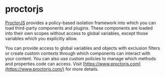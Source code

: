 # proctorjs

[ProctorJS](https://www.proctorjs.com/) provides a policy-based isolation framework into which you can load third-party components and plugins. These components are loaded into their own scopes without access to global variables, except those variables which you explicitly allow.

You can provide access to global variables and objects with exclusion filters or create custom contexts through which components can interact with your content. You can also use custom policies to manage which methods and properties code can access. Visit [https://www.proctorjs.com](https://www.proctorjs.com/) for more details.